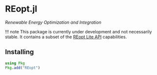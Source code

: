 # REopt.jl
*Renewable Energy Optimization and Integration*

!!! note
    This package is currently under development and not necessarily stable. It contains a subset of the [REopt Lite API](https://github.com/NREL/REopt_Lite_API) capabilities.

## Installing
```julia
using Pkg
Pkg.add("REopt")
```
